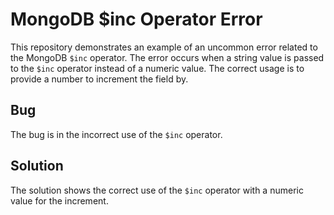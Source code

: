 # MongoDB $inc Operator Error

This repository demonstrates an example of an uncommon error related to the MongoDB `$inc` operator. The error occurs when a string value is passed to the `$inc` operator instead of a numeric value.  The correct usage is to provide a number to increment the field by.

## Bug
The bug is in the incorrect use of the `$inc` operator.

## Solution
The solution shows the correct use of the `$inc` operator with a numeric value for the increment.